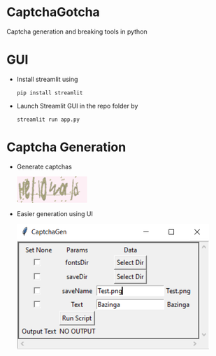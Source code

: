 # CaptchaGotcha
 Captcha generation and breaking tools in python

# GUI
 - Install streamlit using
   ```
   pip install streamlit
   ```
 - Launch Streamlit GUI in the repo folder by
   ```
   streamlit run app.py
   ```

# Captcha Generation

- Generate captchas

    ![Example](DocImages/Example.png)

- Easier generation using UI

    ![CaptchaGenUI](DocImages/CaptchaGenUI.png)